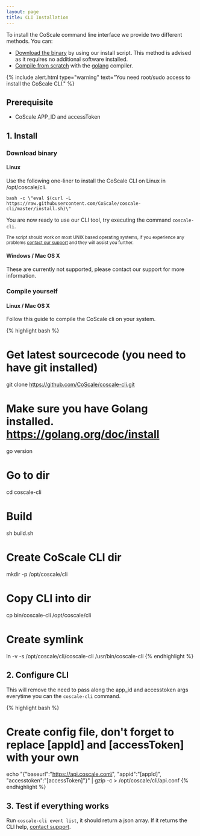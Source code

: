 ```yaml
---
layout: page
title: CLI Installation
---
```


To install the CoScale command line interface we provide two different methods. You can:

* [Download the binary](#download-binary) by using our install script. This method is advised as it requires no additional software installed.
* [Compile from scratch](#compile-yourself) with the <a href="https://golang.org/" target="_BLANK">golang</a> compiler.

{% include alert.html type="warning" text="You need root/sudo access to install the CoScale CLI." %}

## Prerequisite

* CoScale APP_ID and accessToken

## 1. Install

### Download binary

#### Linux

Use the following one-liner to install the CoScale CLI on Linux in /opt/coscale/cli.

`bash -c \"eval $(curl -L https://raw.githubusercontent.com/CoScale/coscale-cli/master/install.sh)\"`

You are now ready to use our CLI tool, try executing the command `coscale-cli`.

<small>The script should work on most UNIX based operating systems, if you experience any problems <a href="mailto:support@coscale.com" class="support">contact our support</a> and they will assist you further.</small>


#### Windows / Mac OS X

These are currently not supported, please contact our support for more information.

### Compile yourself

#### Linux / Mac OS X

Follow this guide to compile the CoScale cli on your system.

{% highlight bash %}
# Get latest sourcecode (you need to have git installed)
git clone https://github.com/CoScale/coscale-cli.git

# Make sure you have Golang installed. https://golang.org/doc/install
go version

# Go to dir
cd coscale-cli

# Build
sh build.sh

# Create CoScale CLI dir
mkdir -p /opt/coscale/cli

# Copy CLI into dir
cp bin/coscale-cli /opt/coscale/cli

# Create symlink
ln -v -s /opt/coscale/cli/coscale-cli /usr/bin/coscale-cli
{% endhighlight %}

## 2. Configure CLI
This will remove the need to pass along the app_id and accesstoken args everytime you can the `coscale-cli` command.

{% highlight bash %}
# Create config file, don't forget to replace [appId] and [accessToken] with your own
echo "{\"baseurl\":\"https://api.coscale.com\", \"appid\":\"[appId]\", \"accesstoken\":\"[accessToken]\"}" | gzip -c > /opt/coscale/cli/api.conf
{% endhighlight %}

## 3. Test if everything works

Run `coscale-cli event list`, it should return a json array. If it returns the CLI help, <a href="mailto:info@coscale.com" class="support">contact support</a>.
